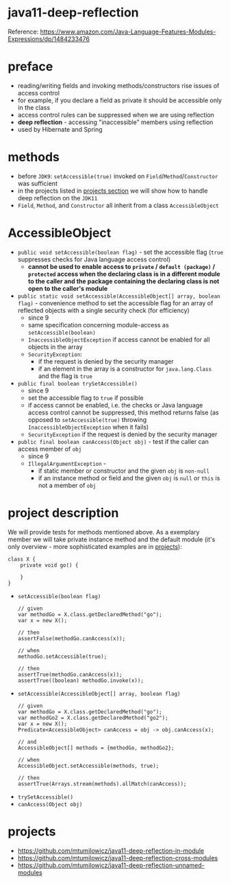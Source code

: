 # java11-deep-reflection

Reference: https://www.amazon.com/Java-Language-Features-Modules-Expressions/dp/1484233476

# preface
* reading/writing fields and invoking methods/constructors
rise issues of access control
* for example, if you declare a field as private it should
  be accessible only in the class
* access control rules can be suppressed when we 
are using reflection
* **deep reflection** - accessing "inaccessible" members using
reflection
* used by Hibernate and Spring

# methods
* before `JDK9`: `setAccessible(true)`  invoked on 
`Field`/`Method`/`Constructor` was sufficient
* in the projects listed in [projects section](#projects) we will show how to handle 
deep reflection on the `JDK11`
* `Field`, `Method`, and `Constructor` all inherit from a 
class `AccessibleObject`

# AccessibleObject
* `public void setAccessible(boolean flag)` -
    set the accessible flag (`true` suppresses checks for Java language access control)
    * **cannot be used to enable access to `private` / `default (package)` / `protected` access
        when the declaring class is in a different module to the caller and the package 
        containing the declaring class is not open to the caller's module**
* `public static void setAccessible(AccessibleObject[] array, boolean flag)` - 
    convenience method to set the accessible flag for an array of reflected 
    objects with a single security check (for efficiency)
    * since 9
    * same specification concerning module-access as `setAccessible(boolean)`
    * `InaccessibleObjectException` if access cannot be enabled for all
     objects in the array
    * `SecurityException`:
        * if the request is denied by the security manager
        * if an element in the array is a constructor for `java.lang.Class`
            and the flag is `true`
* `public final boolean trySetAccessible()`
    * since 9
    * set the accessible flag to `true` if possible
    * if access cannot be enabled, i.e. the checks or Java language access control cannot
        be suppressed, this method returns false (as opposed to `setAccessible(true)` throwing 
        `InaccessibleObjectException` when it fails)
    * `SecurityException` if the request is denied by the security manager
* `public final boolean canAccess(Object obj)` - 
    test if the caller can access member of `obj`
    * since 9
    * `IllegalArgumentException` -
      * if static member or constructor and the given `obj` is `non-null`
      * if an instance method or field and the given `obj` is `null` or `this`
      is not a member of `obj`
        
# project description
We will provide tests for methods mentioned above. As a exemplary member
we will take private instance method and the default module (it's only
overview - more sophisticated examples are in [projects](#projects)):
```
class X {
    private void go() {

    }
}
```
* `setAccessible(boolean flag)`
    ```
    // given
    var methodGo = X.class.getDeclaredMethod("go");
    var x = new X();
    
    // then
    assertFalse(methodGo.canAccess(x));
    
    // when
    methodGo.setAccessible(true);
    
    // then
    assertTrue(methodGo.canAccess(x));
    assertTrue((boolean) methodGo.invoke(x));
    ```
* `setAccessible(AccessibleObject[] array, boolean flag)`
    ```
    // given
    var methodGo = X.class.getDeclaredMethod("go");
    var methodGo2 = X.class.getDeclaredMethod("go2");
    var x = new X();
    Predicate<AccessibleObject> canAccess = obj -> obj.canAccess(x);
    
    // and
    AccessibleObject[] methods = {methodGo, methodGo2};
    
    // when
    AccessibleObject.setAccessible(methods, true);
    
    // then
    assertTrue(Arrays.stream(methods).allMatch(canAccess));
    ```
* `trySetAccessible()`
* `canAccess(Object obj)`
    
# projects
* https://github.com/mtumilowicz/java11-deep-reflection-in-module
* https://github.com/mtumilowicz/java11-deep-reflection-cross-modules
* https://github.com/mtumilowicz/java11-deep-reflection-unnamed-modules
